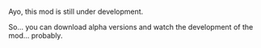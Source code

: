 Ayo, this mod is still under development.

So... you can download alpha versions and watch the development of the mod... probably.
